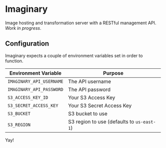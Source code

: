 # Imaginary

Image hosting and transformation server with a RESTful management API.
_Work in progress_.

## Configuration

Imaginary expects a couple of environment variables set in order to function.

| Environment Variable     | Purpose |
| ------------------------ | ------- |
| `IMAGINARY_API_USERNAME` | The API username |
| `IMAGINARY_API_PASSWORD` | The API password |
| `S3_ACCESS_KEY_ID` | Your S3 Access Key |
| `S3_SECRET_ACCESS_KEY` | Your S3 Secret Access Key |
| `S3_BUCKET` | S3 bucket to use |
| `S3_REGION` | S3 region to use (defaults to `us-east-1`) |

Yay!
